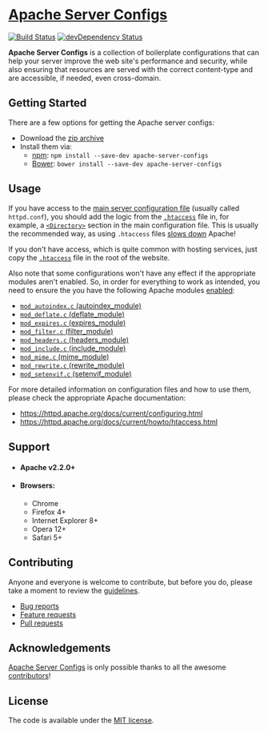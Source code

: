 # [Apache Server Configs](https://github.com/h5bp/server-configs-apache/)

[![Build Status](https://travis-ci.org/h5bp/server-configs-apache.svg)](https://travis-ci.org/h5bp/server-configs-apache)
[![devDependency Status](https://david-dm.org/h5bp/server-configs-apache/dev-status.svg)](https://david-dm.org/h5bp/server-configs-apache#info=devDependencies)

__Apache Server Configs__ is a collection of boilerplate
configurations that can help your server improve the web site's
performance and security, while also ensuring that resources are
served with the correct content-type and are accessible, if needed,
even cross-domain.


## Getting Started

There are a few options for getting the Apache server configs:

* Download the [zip archive](https://github.com/h5bp/server-configs-apache/releases/download/2.13.0/htaccess-2.13.0.zip)
* Install them via:
    * [npm](https://npmjs.org/): `npm install --save-dev apache-server-configs`
    * [Bower](http://bower.io/): `bower install --save-dev apache-server-configs`


## Usage

If you have access to the [main server configuration
file](https://httpd.apache.org/docs/current/configuring.html#main)
(usually called `httpd.conf`), you should add the logic from the
[`.htaccess`](https://github.com/h5bp/server-configs-apache/blob/master/dist/.htaccess)
file in, for example, a
[`<Directory>`](https://httpd.apache.org/docs/current/mod/core.html#directory)
section in the main configuration file. This is usually the recommended
way, as using `.htaccess` files [slows
down](https://httpd.apache.org/docs/current/howto/htaccess.html#when)
Apache!

If you don't have access, which is quite common with hosting services,
just copy the [`.htaccess`](https://github.com/h5bp/server-configs-apache/blob/master/dist/.htaccess)
file in the root of the website.

Also note that some configurations won't have any effect if the
appropriate modules aren't enabled. So, in order for everything
to work as intended, you need to ensure the you have the following
Apache modules [enabled](https://github.com/h5bp/server-configs-apache/wiki/How-to-enable-Apache-modules):
  * [`mod_autoindex.c` (autoindex_module)](https://httpd.apache.org/docs/current/mod/mod_autoindex.html)
  * [`mod_deflate.c` (deflate_module)](https://httpd.apache.org/docs/current/mod/mod_deflate.html)
  * [`mod_expires.c` (expires_module)](https://httpd.apache.org/docs/current/mod/mod_expires.html)
  * [`mod_filter.c` (filter_module)](https://httpd.apache.org/docs/current/mod/mod_filter.html)
  * [`mod_headers.c` (headers_module)](https://httpd.apache.org/docs/current/mod/mod_headers.html)
  * [`mod_include.c` (include_module)](https://httpd.apache.org/docs/current/mod/mod_include.html)
  * [`mod_mime.c` (mime_module)](https://httpd.apache.org/docs/current/mod/mod_mime.html)
  * [`mod_rewrite.c` (rewrite_module)](https://httpd.apache.org/docs/current/mod/mod_rewrite.html)
  * [`mod_setenvif.c` (setenvif_module)](https://httpd.apache.org/docs/current/mod/mod_setenvif.html)

For more detailed information on configuration files and how to
use them, please check the appropriate Apache documentation:

* https://httpd.apache.org/docs/current/configuring.html
* https://httpd.apache.org/docs/current/howto/htaccess.html


## Support

* #### __Apache v2.2.0+__

* #### __Browsers:__

  * Chrome
  * Firefox 4+
  * Internet Explorer 8+
  * Opera 12+
  * Safari 5+


## Contributing

Anyone and everyone is welcome to contribute, but before you do,
please take a moment to review the [guidelines](CONTRIBUTING.md).

* [Bug reports](CONTRIBUTING.md#bugs)
* [Feature requests](CONTRIBUTING.md#features)
* [Pull requests](CONTRIBUTING.md#pull-requests)


## Acknowledgements

[Apache Server Configs](https://github.com/h5bp/server-configs-apache/) is
only possible thanks to all the awesome
[contributors](https://github.com/h5bp/server-configs-apache/graphs/contributors)!


## License

The code is available under the [MIT license](LICENSE.md).

